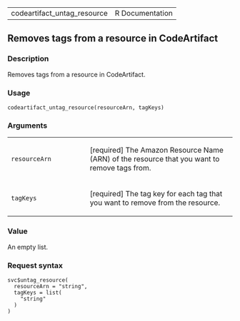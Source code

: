 <table style="width: 100%;">
<tbody>
<tr class="odd">
<td>codeartifact_untag_resource</td>
<td style="text-align: right;">R Documentation</td>
</tr>
</tbody>
</table>

## Removes tags from a resource in CodeArtifact

### Description

Removes tags from a resource in CodeArtifact.

### Usage

    codeartifact_untag_resource(resourceArn, tagKeys)

### Arguments

<table>
<colgroup>
<col style="width: 35%" />
<col style="width: 65%" />
</colgroup>
<tbody>
<tr class="odd">
<td><code
id="codeartifact_untag_resource_:_resourceArn">resourceArn</code></td>
<td><p>[required] The Amazon Resource Name (ARN) of the resource that
you want to remove tags from.</p></td>
</tr>
<tr class="even">
<td><code id="codeartifact_untag_resource_:_tagKeys">tagKeys</code></td>
<td><p>[required] The tag key for each tag that you want to remove from
the resource.</p></td>
</tr>
</tbody>
</table>

### Value

An empty list.

### Request syntax

    svc$untag_resource(
      resourceArn = "string",
      tagKeys = list(
        "string"
      )
    )
